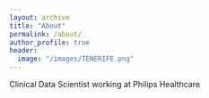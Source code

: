 ```yaml
---
layout: archive
title: "About"
permalink: /about/
author_profile: true
header:
  image: "/images/TENERIFE.png"
---
```


Clinical Data Scientist working at Philips Healthcare
